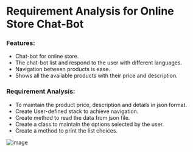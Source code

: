 # Requirement Analysis for Online Store Chat-Bot

### Features:
 - Chat-bot for online store.
 - The chat-bot list and respond to the user with different languages.
 - Navigation between products is ease.
 - Shows all the available products with their price and description.

### Requirement Analysis:
 - To maintain the product price, description and details in json format.
 - Create User-defined stack to achieve navigation.
 - Create method to read the data from json file.
 - Create a class to maintain the options selected by the user.
 - Create a method to print the list choices.



![image](https://github.com/subramanian-s-043/ZS-GS/assets/113493600/648663cf-71ce-4666-b04a-35cab7e8746e)
